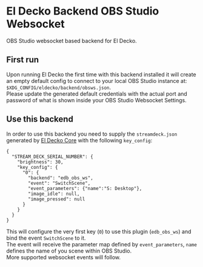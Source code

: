 # El Decko Backend OBS Studio Websocket
OBS Studio websocket based backend for El Decko. 

## First run
Upon running El Decko the first time with this backend installed it will create an empty default config to connect to your local OBS Studio instance at: `$XDG_CONFIG/eldecko/backend/obsws.json`.  
Please update the generated default credentials with the actual port and password of what is shown inside your OBS Studio Websocket Settings.  

## Use this backend
In order to use this backend you need to supply the `streamdeck.json` generated by [El Decko Core](https://github.com/Z-Ray-Entertainment/el_decko_core) with the following `key_config`:  

````
{
  "STREAM_DECK_SERIAL_NUMBER": {
    "brightness": 30,
    "key_config": {
      "0": {
        "backend": "edb_obs_ws",
        "event": "SwitchScene",
        "event_parameters": {"name":"S: Desktop"},
        "image_idle": null,
        "image_pressed": null
      }
    }
  }
}
````

This will configure the very first key (`0`) to use this plugin (`edb_obs_ws`) and bind the event `SwitchScene` to it.  
The event will receive the parameter map defined by `event_parameters`, `name` defines the name of you scene within OBS Studio.  
More supported websocket events will follow.